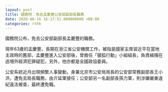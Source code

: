 ```yaml
---
layout: post
title: 國務院：免去孟慶豐公安部副部長職務
date: 2020-06-16 16:17:51.000000000 +08:00
categories: rthk
---
```


國務院公布，免去公安部副部長孟慶豐的職務。

現年63歲的孟慶豐，長期在浙江省公安機關工作，被指是國家主席習近平在當地主政時的舊部，孟慶豐進入公安部後，曾擔任「獵狐行動」小組組長，負責緝捕在逃境外經濟犯罪疑犯，另外，他亦都是全國政協委員。

公安系統近月出現頻繁人事變動，身兼北京市公安局局長的公安部常務副部長王小洪，遭免去局長職務，由亓延軍接任；公安部另一名副部長孫力軍，則涉嫌嚴重違紀違法被查，最終遭免職。
